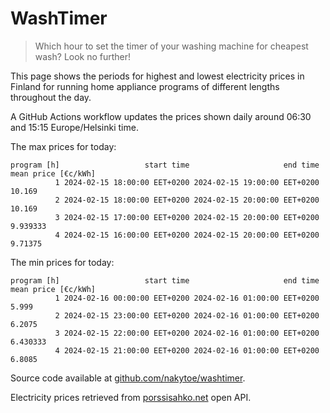 
# WashTimer

> Which hour to set the timer of your washing machine for cheapest wash? Look no further!

This page shows the periods for highest and lowest electricity prices in Finland 
for running home appliance programs of different lengths throughout the day. 

A GitHub Actions workflow updates the prices shown daily around 06:30 and 15:15 Europe/Helsinki time.

The max prices for today:

	program [h]                   start time                     end time mean price [€c/kWh]
	          1 2024-02-15 18:00:00 EET+0200 2024-02-15 19:00:00 EET+0200              10.169
	          2 2024-02-15 18:00:00 EET+0200 2024-02-15 20:00:00 EET+0200              10.169
	          3 2024-02-15 17:00:00 EET+0200 2024-02-15 20:00:00 EET+0200            9.939333
	          4 2024-02-15 16:00:00 EET+0200 2024-02-15 20:00:00 EET+0200             9.71375

The min prices for today:

	program [h]                   start time                     end time mean price [€c/kWh]
	          1 2024-02-16 00:00:00 EET+0200 2024-02-16 01:00:00 EET+0200               5.999
	          2 2024-02-15 23:00:00 EET+0200 2024-02-16 01:00:00 EET+0200              6.2075
	          3 2024-02-15 22:00:00 EET+0200 2024-02-16 01:00:00 EET+0200            6.430333
	          4 2024-02-15 21:00:00 EET+0200 2024-02-16 01:00:00 EET+0200              6.8085


Source code available at [github.com/nakytoe/washtimer](https://github.com/nakytoe/washtimer).

Electricity prices retrieved from [porssisahko.net](https://porssisahko.net/api) open API.
